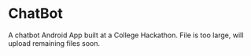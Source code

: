 # ChatBot
A chatbot Android App built at a College Hackathon.
File is too large, will upload remaining files soon.
